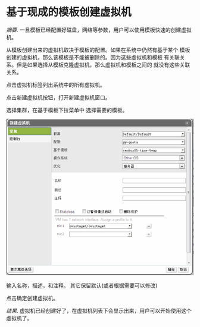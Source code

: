 # 基于现成的模板创建虚拟机

*摘要*.
一旦模板已经配置好磁盘，网络等参数，用户可以使用模板快速的创建虚拟机。

从模板创建出来的虚拟机取决于模板的配置。如果在系统中仍然有基于某个
模板创建的虚拟机，那么该模板是不能被删除的。因为这些虚拟机和模板
有关联关系。但是如果选择从模板克隆虚拟机，那么虚拟机和模板之间的
就没有这些关联关系。

点击虚拟机标签列出系统中的所有虚拟机。

点击新建虚拟机按钮，打开新建虚拟机窗口。

选择集群，在基于模板下拉菜单中 选择需要的模板。

![从模板创建虚拟机](../images/vm-create-from-temp.png)

输入名称，描述，和注释。 其它保留默认(或者根据需要可以修改)

点击确定创建虚拟机。

*结果*.
虚拟机已经创建好了，在虚拟机列表下会显示出来，用户可以开始使用这个虚拟机了。
